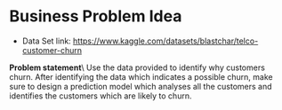 # Business Problem Idea
- Data Set link: https://www.kaggle.com/datasets/blastchar/telco-customer-churn

**Problem statement**\\
Use the data provided to identify why customers churn. After identifying the data which indicates a possible churn, make sure to design a prediction model which analyses all the customers and identifies the customers which are likely to churn.
